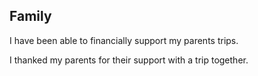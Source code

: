 ## Family
<p>I have been able to financially support my parents trips.</p>
<p>I thanked my parents for their support with a trip together.</p>